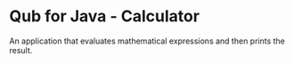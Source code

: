 # Qub for Java - Calculator

An application that evaluates mathematical expressions and then prints the result.